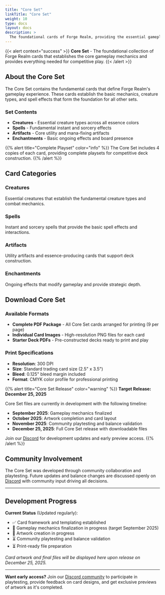 ```yaml
---
title: "Core Set"
linkTitle: "Core Set"
weight: 10
type: docs
layout: docs
description: >
  The foundational cards of Forge Realm, providing the essential gameplay experience.
---
```


{{< alert context="success" >}}
**Core Set** - The foundational collection of Forge Realm cards that establishes the core gameplay mechanics and provides everything needed for competitive play.
{{< /alert >}}

## About the Core Set

The Core Set contains the fundamental cards that define Forge Realm's gameplay experience. These cards establish the basic mechanics, creature types, and spell effects that form the foundation for all other sets.

### Set Contents

- **Creatures** - Essential creature types across all essence colors
- **Spells** - Fundamental instant and sorcery effects
- **Artifacts** - Core utility and mana-fixing artifacts
- **Enchantments** - Basic ongoing effects and board presence

{{% alert title="Complete Playset" color="info" %}}
The Core Set includes 4 copies of each card, providing complete playsets for competitive deck construction.
{{% /alert %}}

## Card Categories

### Creatures
Essential creatures that establish the fundamental creature types and combat mechanics.

### Spells
Instant and sorcery spells that provide the basic spell effects and interactions.

### Artifacts
Utility artifacts and essence-producing cards that support deck construction.

### Enchantments
Ongoing effects that modify gameplay and provide strategic depth.

## Download Core Set


### Available Formats

- **Complete PDF Package** - All Core Set cards arranged for printing (9 per page)
- **Individual Card Images** - High-resolution PNG files for each card
- **Starter Deck PDFs** - Pre-constructed decks ready to print and play

### Print Specifications

- **Resolution**: 300 DPI
- **Size**: Standard trading card size (2.5" x 3.5")
- **Bleed**: 0.125" bleed margin included
- **Format**: CMYK color profile for professional printing

{{% alert title="Core Set Release" color="warning" %}}
**Target Release: December 25, 2025**

Core Set files are currently in development with the following timeline:

- **September 2025**: Gameplay mechanics finalized
- **October 2025**: Artwork completion and card layout
- **November 2025**: Community playtesting and balance validation
- **December 25, 2025**: Full Core Set release with downloadable files

Join our [Discord](https://discord.gg/KQTY8DfY) for development updates and early preview access.
{{% /alert %}}


## Community Involvement

The Core Set was developed through community collaboration and playtesting. Future updates and balance changes are discussed openly on [Discord](https://discord.gg/KQTY8DfY) with community input driving all decisions.

---

## Development Progress

**Current Status** (Updated regularly):

- ✅ Card framework and templating established
- 🔄 Gameplay mechanics finalization in progress (target September 2025)
- 🔄 Artwork creation in progress
- ⏳ Community playtesting and balance validation
- ⏳ Print-ready file preparation

*Card artwork and final files will be displayed here upon release on December 25, 2025.*

---

**Want early access?** Join our [Discord community](https://discord.gg/KQTY8DfY) to participate in playtesting, provide feedback on card designs, and get exclusive previews of artwork as it's completed.

